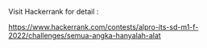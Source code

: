 Visit Hackerrank for detail :

https://www.hackerrank.com/contests/alpro-its-sd-m1-f-2022/challenges/semua-angka-hanyalah-alat

